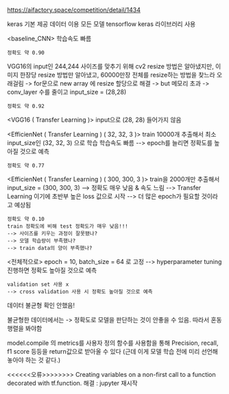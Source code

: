 https://aifactory.space/competition/detail/1434

keras 기본 제공 데이터 이용
모든 모델 tensorflow keras 라이브러리 사용


<baseline_CNN>
    학습속도 빠름
    
    정확도 약 0.90
    
    
    

<VGG16>
    VGG16의 input인 244,244 사이즈를 맞추기 위해
    cv2 resize 방법은 알아냈지만, 이미지 한장당 resize 방법만 알아냈고,
    60000만장 전체를 resize하는 방법을 찾느라 오래걸림
    -> for문으로 new array 에 resize 할당으로 해결
    -> but 메모리 초과
    -> conv_layer 수를 줄이고 input_size = (28,28)
    
    정확도 약 0.92
   
   
<VGG16 ( Transfer Learning )>
    input으로 (28, 28) 들어가지 않음
    
    
    

<EfficienNet ( Transfer Learning ) ( 32, 32, 3 )>
    train 10000개 추출해서
    최소 input_size인 (32, 32, 3) 으로 학습
    학습속도 빠름
    --> epoch를 늘리면 정확도를 높아질 것으로 예측
    
    정확도 약 0.77


<EfficienNet ( Transfer Learning ) ( 300, 300, 3 )>
    train을 2000개만 추출해서
    input_size = (300, 300, 3)
    --> 정확도 매우 낮음 & 속도 느림
    --> Transfer Learning 이기에 초반부 높은 loss 값으로 시작
    --> 더 많은 epoch가 필요할 것이라고 예상됨
 
    정확도 약 0.10
    train 정확도에 비해 test 정확도가 매우 낮음!!!
    --> 사이즈를 키우는 과정이 잘못됐나?
    --> 모델 학습량이 부족했나?
    --> train data의 양이 부족했나?




<전체적으로>
    epoch = 10, batch_size = 64 로 고정
    --> hyperparameter tuning 진행하면 정확도 높아질 것으로 예측
    
    validation set 사용 x
    --> cross validation 사용 시 정확도 높아질 것으로 예측







데이터 불균형 확인 안했음!

불균형한 데이터에서는 -> 정확도로 모델을 판단하는 것이 안좋을 수 있음.
따라서 혼동 행렬을 봐야함


model.compile 의 metrics를 사용자 정의 함수를 사용함을 통해
Precision, recall, f1 score 등등을
return값으로 받아올 수 있다
(근데 이게 모델 학습 전에 미리 선언해놓아야 하는 것 같다.)







<<<<<<오류>>>>>>>>
Creating variables on a non-first call to a function decorated with tf.function.
해결 : jupyter 재시작
